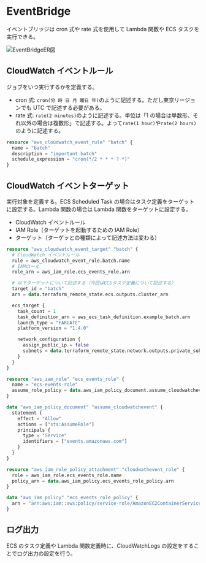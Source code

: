 # EventBridge

イベントブリッジは cron 式や rate 式を使用して Lambda 関数や ECS タスクを実行できる。

![EventBridgeER図](../image/EventBridge-ER図.png)

## CloudWatch イベントルール

ジョブをいつ実行するかを定義する。

- cron 式: `cron(分 時 日 月 曜日 年)`のように記述する。ただし東京リージョンでも UTC で記述する必要がある。
- rate 式: `rate(2 minutes)`のように記述する。単位は「1 の場合は単数形、それ以外の場合は複数形」で記述する。よって`rate(1 hour)`や`rate(2 hours)`のように記述する。

```Terraform
resource "aws_cloudwatch_event_rule" "batch" {
  name = "batch"
  description = "important batch"
  schedule_expression = "cron(*/2 * * * ? *)"
}
```

## CloudWatch イベントターゲット

実行対象を定義する。ECS Scheduled Task の場合はタスク定義をターゲットに設定する。Lambda 関数の場合は Lambda 関数をターゲットに設定する。

- CloudWatch イベントルール
- IAM Role（ターゲットを起動するための IAM Role）
- ターゲット（ターゲッとの種類によって記述方法は変わる）

```Terraform
resource "aws_cloudwatch_event_target" "batch" {
  # CloudWatch イベントルール
  rule = aws_cloudwatch_event_rule.batch.name
  # IAMロール
  role_arn = aws_iam_role.ecs_events_role.arn

  # 以下ターゲットについて記述する（今回はECSタスク定義について記述する）
  target_id = "batch"
  arn = data.terraform_remote_state.ecs.outputs.cluster_arn

  ecs_target {
    task_count = 1
    task_definition_arn = aws_ecs_task_definition.example_batch.arn
    launch_type = "FARGATE"
    platform_version = "1.4.0"

    network_configuration {
      assign_public_ip = false
      subnets = data.terraform_remote_state.network.outputs.private_subnet_ids
    }
  }
}

resource "aws_iam_role" "ecs_events_role" {
  name = "ecs-events-role"
  assume_role_policy = data.aws_iam_policy_document.assume_cloudwatchevent.json
}

data "aws_iam_policy_document" "assume_cloudwatchevent" {
  statement {
    effect = "Allow"
    actions = ["sts:AssumeRole"]
    principals {
      type = "Service"
      identifiers = ["events.amazonaws.com"]
    }
  }
}

resource "aws_iam_role_policy_attachment" "cloudwathevent_role" {
  role = aws_iam_role.ecs_events_role.name
  policy_arn = data.aws_iam_policy.ecs_events_role_policy.arn
}

data "aws_iam_policy" "ecs_events_role_policy" {
  arn = "arn:aws:iam::aws:policy/service-role/AmazonEC2ContainerServiceEventsRole"
}
```

## ログ出力

ECS のタスク定義や Lambda 関数定義時に、CloudWatchLogs の設定をすることでログ出力の設定を行う。
